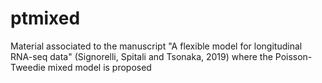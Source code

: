 # ptmixed
Material associated to the manuscript "A flexible model for longitudinal RNA-seq data" (Signorelli, Spitali and Tsonaka, 2019) where the Poisson-Tweedie mixed model is proposed
